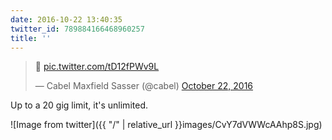 ```yaml
---
date: 2016-10-22 13:40:35
twitter_id: 789884166468960257
title: ''
---
```


<blockquote class="twitter-tweet"><p lang="und" dir="ltr">🤔 <a href="https://t.co/tD12fPWv9L">pic.twitter.com/tD12fPWv9L</a></p>&mdash; Cabel Maxfield Sasser (@cabel) <a href="https://twitter.com/cabel/status/789729565656518657?ref_src=twsrc%5Etfw">October 22, 2016</a></blockquote>
<script async src="https://platform.twitter.com/widgets.js" charset="utf-8"></script>

Up to a 20 gig limit, it's unlimited.


![Image from twitter]({{ "/" | relative_url  }}images/CvY7dVWWcAAhp8S.jpg)
